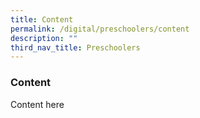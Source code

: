 ```yaml
---
title: Content
permalink: /digital/preschoolers/content
description: ""
third_nav_title: Preschoolers
---
```

### **Content**
Content here